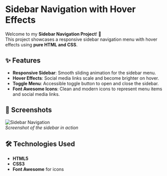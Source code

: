 # Sidebar Navigation with Hover Effects

Welcome to my **Sidebar Navigation Project**! 🌟  
This project showcases a responsive sidebar navigation menu with hover effects using **pure HTML and CSS**.

## ✨ Features

- **Responsive Sidebar**: Smooth sliding animation for the sidebar menu.
- **Hover Effects**: Social media links scale and become brighter on hover.
- **Toggle Menu**: Accessible toggle button to open and close the sidebar.
- **Font Awesome Icons**: Clean and modern icons to represent menu items and social media links.

## 📸 Screenshots

![Sidebar Navigation](screenshot.png)  
_Screenshot of the sidebar in action_

## 🛠️ Technologies Used

- **HTML5**
- **CSS3**
- **Font Awesome** for icons





